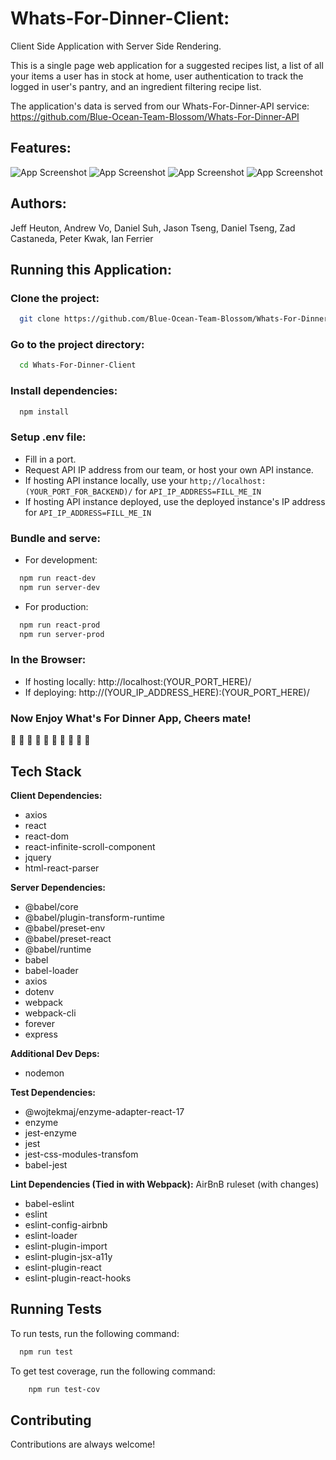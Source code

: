 # Whats-For-Dinner-Client:
Client Side Application with Server Side Rendering.

This is a single page web application for
a suggested recipes list, a list of all your items
a user has in stock at home, user authentication
to track the logged in user's pantry, and
an ingredient filtering recipe list.

The application's data is served from our Whats-For-Dinner-API service:
https://github.com/Blue-Ocean-Team-Blossom/Whats-For-Dinner-API

## Features:

![App Screenshot](http://g.recordit.co/0EfebzqaSh.gif)
![App Screenshot](http://g.recordit.co/qH7hCn6f2k.gif)
![App Screenshot](http://g.recordit.co/DSViv47G8Q.gif)
![App Screenshot](http://g.recordit.co/5qbjm1EV2X.gif)

## Authors:

Jeff Heuton,
Andrew Vo,
Daniel Suh,
Jason Tseng,
Daniel Tseng,
Zad Castaneda,
Peter Kwak,
Ian Ferrier

## Running this Application:

### Clone the project:

```bash
  git clone https://github.com/Blue-Ocean-Team-Blossom/Whats-For-Dinner-Client.git
```

### Go to the project directory:

```bash
  cd Whats-For-Dinner-Client
```

### Install dependencies:

```bash
  npm install
```

### Setup .env file:

- Fill in a port.
- Request API IP address from our team, or host your own API instance.
- If hosting API instance locally, use your `http;//localhost:(YOUR_PORT_FOR_BACKEND)/` for `API_IP_ADDRESS=FILL_ME_IN`
- If hosting API instance deployed, use the deployed instance's IP address for `API_IP_ADDRESS=FILL_ME_IN`

### Bundle and serve:

- For development:
```bash
  npm run react-dev
  npm run server-dev
```

- For production:
```bash
  npm run react-prod
  npm run server-prod
```

### In the Browser:

- If hosting locally: http://localhost:(YOUR_PORT_HERE)/
- If deploying: http://(YOUR_IP_ADDRESS_HERE):(YOUR_PORT_HERE)/

### Now Enjoy What's For Dinner App, Cheers mate!
:beers: :beers: :beers: :beers: :beers:
:stew: :poultry_leg: :spaghetti: :apple: :egg:

## Tech Stack

**Client Dependencies:**

- axios
- react
- react-dom
- react-infinite-scroll-component
- jquery
- html-react-parser

**Server Dependencies:**
- @babel/core
- @babel/plugin-transform-runtime
- @babel/preset-env
- @babel/preset-react
- @babel/runtime
- babel
- babel-loader
- axios
- dotenv
- webpack
- webpack-cli
- forever
- express

**Additional Dev Deps:**
- nodemon

**Test Dependencies:**
- @wojtekmaj/enzyme-adapter-react-17
- enzyme
- jest-enzyme
- jest
- jest-css-modules-transfom
- babel-jest

**Lint Dependencies (Tied in with Webpack):**
AirBnB ruleset (with changes)
- babel-eslint
- eslint
- eslint-config-airbnb
- eslint-loader
- eslint-plugin-import
- eslint-plugin-jsx-a11y
- eslint-plugin-react
- eslint-plugin-react-hooks

## Running Tests

To run tests, run the following command:

```bash
  npm run test
```

To get test coverage, run the following command:

```bash
    npm run test-cov
```

## Contributing

Contributions are always welcome!